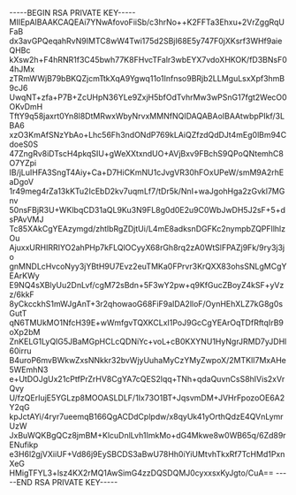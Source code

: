 -----BEGIN RSA PRIVATE KEY-----
MIIEpAIBAAKCAQEAi7YNwAfovoFiiSb/c3hrNo++K2FFTa3Ehxu+2VrZggRqUFaB
dx3avGPQeqahRvN9IMTC8wW4Twi175d2SBjI68E5y747F0jXKsrf3WHf9aieQHBc
kXsw2h+F4hRNR1f3C45bwh77K8FHvcTFalr3wbEYX7vdoXHKOK/fD3BNsF04hJMx
zTRmWWjB79bBKQZjcmTtkXqA9Ygwq11o1Infnso9BRjb2LLMguLsxXpf3hmB9cJ6
UwqNT+zfa+P7B+ZcUHpN36YLe9ZxjH5bfOdTvhrMw3wPSnG17fgt2WecO0OKvDmH
TftY9q58jaxrt0Yn8l8DtMRwxWbyNrvxMMNfNQIDAQABAoIBAAtwbpPIkf/3LBA6
xzO3KmAfSNzYbAo+Lhc56Fh3ndONdP769kLAiQZfzdQdDJt4mEg0lBm94CdoeS0S
47ZngRv8iDTscH4pkqSIU+gWeXXtxndUO+AVjBxv9FBchS9QPoQNtemhC8O7YZpi
IB/jLuIHFA3SngT4Aiy+Ca+D7HiCKmNU1cJvgVR30hFOxUPeW/smM9A2rhEaDgoV
1r49meg4rZa13kKTu2IcEbD2kv7uqmLf7/tDr5k/NnI+waJgohHga2zGvkl7MGnv
50nsFBjR3U+WKlbqCD31aQL9Ku3N9FL8g0d0E2u9C0WbJwDH5J2sF+5+dsPAvVMJ
Tc85XAkCgYEAzymgd/zhtlbRgZDjtUi/L4mE8adksnDGFKc2nympbZQPFllhlzOu
AjuxxURHIRRIYO2ahPHp7kFLQlOCyyX68rGh8rq2zA0WtSlFPAZj9Fk/9ry3j3jo
gnMNDLcHvcoNyy3jYBtH9U7Evz2euTMKa0FPrvr3KrQXX83ohsSNLgMCgYEArKWy
E9NQ4sXBlyUu2DnLvf/cgM72sBdn+5F3wY2pw+q9KfGucZBoyZ4kSF+yVzz/6kkF
8yCkcckhS1mWJgAnT+3r2qhowaoG68FiF9aIDA2lloF/OynHEhXLZ7kG8g0sGutT
qN6TMUkMO1NfcH39E+wWmfgvTQXKCLxI1PoJ9GcCgYEArOqTDfRftqIrB9oXp2bM
ZnKELG1LyQIG5JBaMGpHCLcQDNiYc+voL+cB0KXYNU1HyNgrJRMD7yJDHl60irru
B4uroP6mvBWkwZxsNNkkr32bvWjyUuhaMyCzYMyZwpoX/2MTKlI7MxAHe5WEmhN3
e+UtDOJgUx21cPtfPrZrHV8CgYA7cQES2lqq+TNh+qdaQuvnCsS8hIVis2xVrQvy
U/fzQErIujE5YGLzp8MOOASLDLF/1Ix73O1BT+JqsvmDM+JVHrFpozoOE6A2Y2qG
kpJctAYi/4ryr7ueemqB166QgACDdCplpdw/x8qyUk41yOrthQdzE4QVnLymrUzW
JxBuWQKBgQCz8jmBM+KlcuDnlLvh1ImkMo+dG4Mkwe8w0WB65q/6Zd89rENufikp
e3H6l2gjVXiiUF+Vd86j9EySBCDS3aBwU78Hh0iYiUMtvhTkxRf7TcHMd1PxnXeG
HMigTFYL3+lsz4KX2rMQ1AwSimG4zzDQSDQMJ0cyxxsxKyJgto/CuA==
-----END RSA PRIVATE KEY-----
